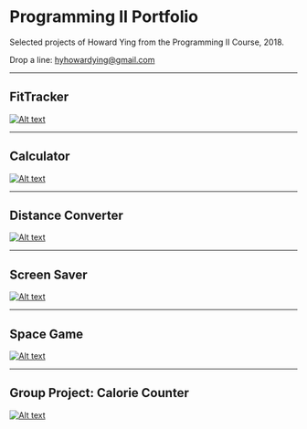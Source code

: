 # Programming II Portfolio
Selected projects of Howard Ying from the Programming II Course, 2018.

Drop a line: 
[hyhowardying@gmail.com](mailto:hyhowardying@gmail.com)

---
## FitTracker
[![Alt text](https://howardying.github.io/Programming2Portfolio/img/fitTracker.png "Fitness Tracker")](https://howardying.github.io/Programming2Portfolio/fitTracker)

---
## Calculator
[![Alt text](https://howardying.github.io/Programming2Portfolio/img/ticTac.png "Tic-Tac-Toe")](https://howardying.github.io/Programming2Portfolio/ticTacToe)

---
## Distance Converter
[![Alt text](https://howardying.github.io/Programming1Portfolio/Images/distConvert.png "Distance Converter")](https://howardying.github.io/Programming1Portfolio/distanceConverter)

---
## Screen Saver
[![Alt text](https://howardying.github.io/Programming1Portfolio/Images/screenSaver.png "Screen Saver")](https://howardying.github.io/Programming1Portfolio/screenSaver)

---
## Space Game
[![Alt text](https://howardying.github.io/Programming1Portfolio/Images/spaceGame.png "Space Game")](https://howardying.github.io/Programming1Portfolio/spaceGame)

---
## Group Project: Calorie Counter
[![Alt text](https://howardying.github.io/Programming1Portfolio/Images/calorieCounter.png "Calorie Counter")](https://howardying.github.io/Programming1Portfolio/calorieCounter)
